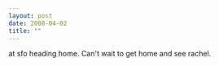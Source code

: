 ```yaml
---
layout: post
date: 2008-04-02
title: ""
---
```

at sfo heading home. Can't wait to get home and see rachel.
